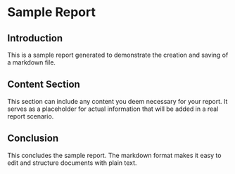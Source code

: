 # Sample Report

## Introduction
This is a sample report generated to demonstrate the creation and saving of a markdown file.

## Content Section
This section can include any content you deem necessary for your report. It serves as a placeholder for actual information that will be added in a real report scenario.

## Conclusion
This concludes the sample report. The markdown format makes it easy to edit and structure documents with plain text.